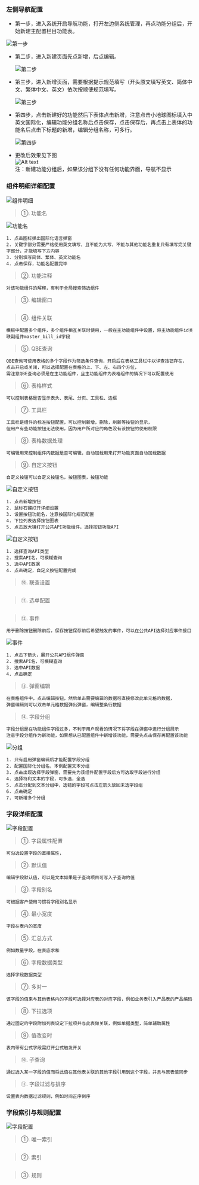 ### 左侧导航配置

* 第一步，进入系统开启导航功能，打开左边侧系统管理，再点功能分组后，开始新建主配置栏目功能表。

![第一步](../image/sys/sys%20(12).png ':size=70%')

  

* 第二步，进入新建页面先点新增，后点编辑。

  ![第二步](../image/sys/sys%20(6).png ':size=70%' )

* 第三步，进入新增页面，需要根据提示规范填写（开头原文填写英文、简体中文、繁体中文、英文）依次按顺便规范填写。

  ![第三步](../image/平台介绍/sys1.png ':size=70%')

* 第四步，点击新建好的功能然后下表体点击新增，注意点击小地球图标填入中英文国际化，编辑功能分组名称后点击保存，点击保存后，再点击上表体的功能名后点击下标题的新增，编辑分组名称，可多行。

  ![第四步](../image/sys/sys%20(7).png ':size=70%')

* 更改后效果见下图  
![Alt text](../image/sys/sys%20(2).png ':size=70%')  
注：新建功能分组后，如果该分组下没有任何功能界面，导航不显示

### 组件明细详细配置 
![组件明细](../image/sys/mingxi.png ':size=30%')  

>①. 功能名  

![功能名](../image/sys/sys18.png ':size=70%')  

```text
1. 点击图标弹出国际化语言弹窗  
2. 关键字部分需要严格使用英文填写，且不能为大写，不能与其他功能名重复只有填写完关键字部分，才能填写下方内容  
3. 分别填写简体、繁体、英文功能名
4. 点击保存，功能名配置完毕
```
>②. 功能注释
```text
对该功能组件的解释，有利于全局搜索筛选组件
```
>③. 编辑窗口
```text

```
>④. 组件关联
```text
模板中配置多个组件，多个组件相互关联时使用，一般在主功能组件中设置，将主功能组件id关联副组件master_bill_id字段
```
>⑤. QBE查询
```text
QBE查询可使用表格的多个字段作为筛选条件查询，开启后在表格工具栏中以详查按钮存在，
点击开启或关闭，可以选择配置在表格的上、下、左、右四个方位，
需注意QBE查询必须是在主功能组件，且主功能组件为表格组件的情况下可以配置使用
```
>⑥. 表格样式
```text
可以控制表格是否显示表头、表尾、分页、工具栏、边框
```
>⑦. 工具栏
```text
工具栏是组件的标准按钮配置，可以控制新增，删除，刷新等按钮的显示，  
但用户有些功能按钮无法使用，因为用户所对应的角色没有该按钮的使用权限
```
>⑧. 表格数据处理
```text
可编辑用来控制组件内数据是否可编辑，自动加载用来打开功能页面自动加载数据
```
>⑨. 自定义按钮
```text
自定义按钮可以自定义按钮名，按钮图表，按钮功能
```
![自定义按钮](../image/sys/anniu1.png ':size=50%')
```text
1. 点击新增按钮
2. 鼠标右键打开详细设置
3. 设置按钮功能名，注意按国际化规范配置
4. 下拉列表选择按钮图表
5. 点击放大镜打开公共API功能组件，选择按钮功能API  
```
![自定义按钮](../image/sys/anniu2.png ':size=50%')
```text
1. 选择查询API类型
2. 搜索API名，可模糊查询
3. 选中API数据
4. 点击确定，自定义按钮配置完成
```

>⑩. 联查设置
```text

```
>⑪. 选单配置
```text

```
>⑫. 事件
```text
用于删除按钮删除前后，保存按钮保存前后希望触发的事件，可以在公共API选择对应事件接口
```
![事件](../image/sys/event.png ':size=50%')
```text
1. 点击下箭头，展开公共API组件弹窗
2. 搜索API名，可模糊查询
3. 选中API数据
4. 点击确定
```
>⑬. 弹窗编辑
```text
在表格组件中，点击编辑按钮，然后单击需要编辑的数据可直接修改此单元格的数据，
弹窗编辑则可以双击单元格数据弹出弹窗，编辑整条行数据
```
>⑭. 字段分组
```text
字段分组是在功能组件字段过多，不利于用户观看的情况下将字段在弹窗中进行分组展示
注意字段分组作为新功能，如果想从已配置组件中新增该功能，需要先点击保存再配置该功能
```
![分组](../image/sys/fenzu.png ':size=50%')
```text
1. 只有启用弹窗编辑后才能配置字段分组
2. 配置国际化分组名，本例配置文本分组
3. 点击出现选择字段弹窗，需要先为该组件配置字段后方可选取字段进行分组
4. 选择符和文本的字段，可多选，全选
5. 点击分配到文本分组中，选错的字段可点击左箭头放回未选字段组
6. 点击确定
7. 可新增多个分组
```


### 字段详细配置
![字段配置](../image/sys/ziduan.png ':size=30%')  

>①. 字段属性配置

```text
可勾选设置字段的直接属性，  
```
>②. 默认值
```text
编辑字段默认值，可以是文本如果是子查询项目可写入子查询的值
```
>③. 字段别名
```text
可根据客户使用习惯将字段别名显示
```
>④. 最小宽度
```text
字段在表内的宽度
```
>⑤. 汇总方式
```text
例如数量字段，在表底求和
```
>⑥. 字段数据类型
```text
选择字段数据类型
```
>⑦. 多对一
```text
该字段的值来与其他表格内的字段可选择对应表的对应字段，例如业务表引入产品表的产品编码
```
>⑧. 下拉选项
```text
通过固定的字段附加列表设定下拉项并与此表做关联，例如单据类型，简单辅助属性
```
>⑨. 值改变时
```text
表内带有公式字段需打开公式触发开关
```

>⑩. 子查询

```text
通过选入某一字段的值而将此值在其他表关联的其他字段引用到这个字段，并且与原表值同步
```
>⑪. 字段过滤与排序
```text
设置表内数据过滤规则，例如时间正序倒序
```

### 字段索引与规则配置  

![字段配置](../image/sys/ziduan3.png ':size=30%')  

>①. 唯一索引  

```text

```
>②. 索引
```text

```
>③. 规则
```text

```